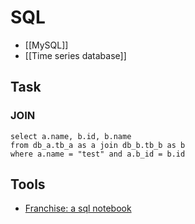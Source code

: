 # SQL


- [[MySQL]]
- [[Time series database]]


## Task

### JOIN

    select a.name, b.id, b.name
    from db_a.tb_a as a join db_b.tb_b as b
    where a.name = "test" and a.b_id = b.id


## Tools

- [Franchise: a sql notebook](https://franchise.cloud/)

